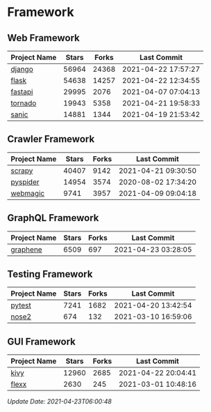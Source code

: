 # Framework

## Web Framework
| Project Name | Stars | Forks | Last Commit |
| ------------ | ----- | ----- | ----------- |
| [django](https://github.com/django/django) | 56964 | 24368 | 2021-04-22 17:57:27 |
| [flask](https://github.com/pallets/flask) | 54638 | 14257 | 2021-04-22 12:34:55 |
| [fastapi](https://github.com/tiangolo/fastapi) | 29995 | 2076 | 2021-04-07 07:04:13 |
| [tornado](https://github.com/tornadoweb/tornado) | 19943 | 5358 | 2021-04-21 19:58:33 |
| [sanic](https://github.com/sanic-org/sanic) | 14881 | 1344 | 2021-04-19 21:53:42 |

## Crawler Framework
| Project Name | Stars | Forks | Last Commit |
| ------------ | ----- | ----- | ----------- |
| [scrapy](https://github.com/scrapy/scrapy) | 40407 | 9142 | 2021-04-21 09:30:50 |
| [pyspider](https://github.com/binux/pyspider) | 14954 | 3574 | 2020-08-02 17:34:20 |
| [webmagic](https://github.com/code4craft/webmagic) | 9741 | 3957 | 2021-04-09 09:04:18 |

## GraphQL Framework
| Project Name | Stars | Forks | Last Commit |
| ------------ | ----- | ----- | ----------- |
| [graphene](https://github.com/graphql-python/graphene) | 6509 | 697 | 2021-04-23 03:28:05 |

## Testing Framework
| Project Name | Stars | Forks | Last Commit |
| ------------ | ----- | ----- | ----------- |
| [pytest](https://github.com/pytest-dev/pytest) | 7241 | 1682 | 2021-04-20 13:42:54 |
| [nose2](https://github.com/nose-devs/nose2) | 674 | 132 | 2021-03-10 16:59:06 |

## GUI Framework
| Project Name | Stars | Forks | Last Commit |
| ------------ | ----- | ----- | ----------- |
| [kivy](https://github.com/kivy/kivy) | 12960 | 2685 | 2021-04-22 20:04:41 |
| [flexx](https://github.com/flexxui/flexx) | 2630 | 245 | 2021-03-01 10:48:16 |

*Update Date: 2021-04-23T06:00:48*